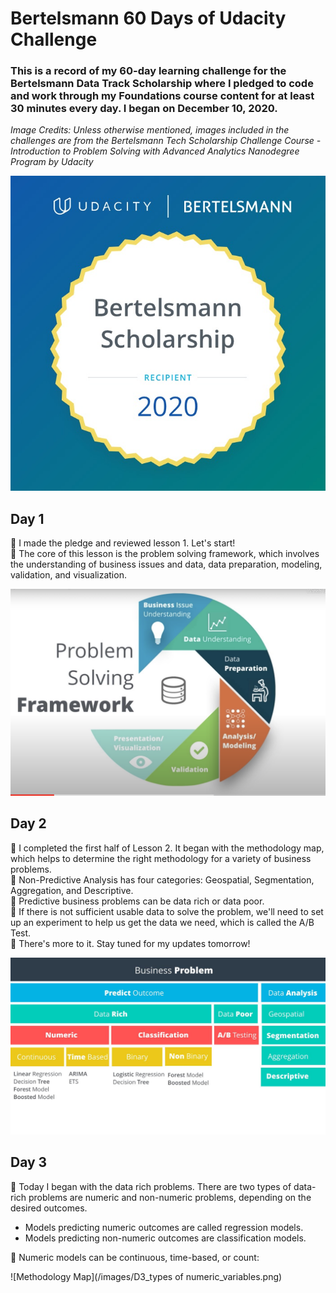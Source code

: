 # Bertelsmann 60 Days of Udacity Challenge 

### This is a record of my 60-day learning challenge for the Bertelsmann Data Track Scholarship where I pledged to code and work through my Foundations course content for at least 30 minutes every day. I began on December 10, 2020. <br>

<i> Image Credits: Unless otherwise mentioned, images included in the challenges are from the Bertelsmann Tech Scholarship Challenge Course - Introduction to Problem Solving with Advanced Analytics Nanodegree Program by Udacity</i> <br>


![LT Scholarship Badge](/images/D0_Bertelsmann_Scholarship_LauraT.jpg)

## Day 1

:cherry_blossom: I made the pledge and reviewed lesson 1. Let's start! <br>
:cherry_blossom: The core of this lesson is the problem solving framework, which involves the understanding of business issues and data, data preparation, modeling, validation, and visualization. <br>

![The Problem Solving Framework](/images/D1_framework.png)<br>


## Day 2
:cherry_blossom: I completed the first half of Lesson 2. It began with the methodology map, which helps to determine the right methodology for a variety of business problems. <br>
:cherry_blossom: Non-Predictive Analysis has four categories: Geospatial, Segmentation, Aggregation, and Descriptive. <br>
:cherry_blossom: Predictive business problems can be data rich or data poor. <br>
:cherry_blossom: If there is not sufficient usable data to solve the problem, we'll need to set up an experiment to help us get the data we need, which is called the A/B Test. <br>
:cherry_blossom: There's more to it. Stay tuned for my updates tomorrow!

![Methodology Map](/images/D2_methodology_map.jpg)<br>

## Day 3
:cherry_blossom: Today I began with the data rich problems. There are two types of data-rich problems are numeric and non-numeric problems, depending on the desired outcomes.<br>  
  - Models predicting numeric outcomes are called regression models.
  - Models predicting non-numeric outcomes are classification models.<br>

:cherry_blossom: Numeric models can be continuous, time-based, or count: <br>

![Methodology Map](/images/D3_types of numeric_variables.png)<br>


  
